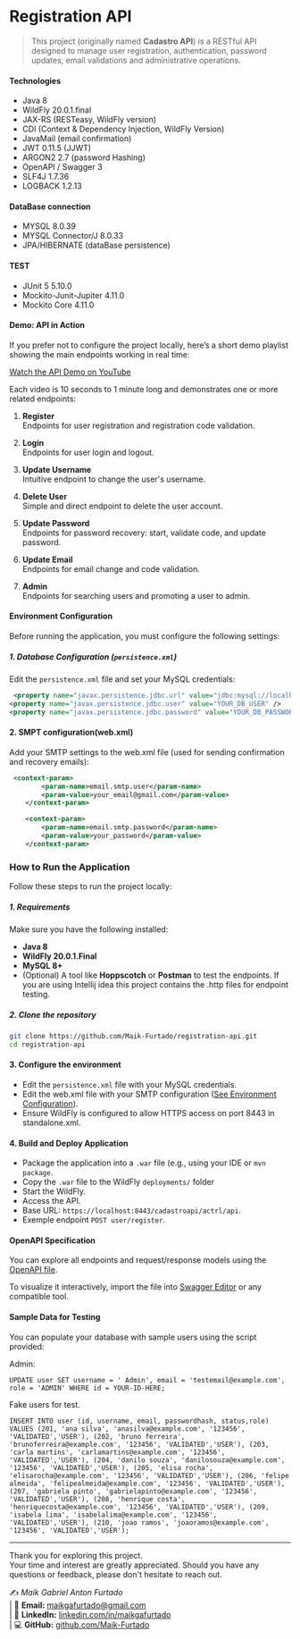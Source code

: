 # Registration API

> This project (originally named **Cadastro API**) is a RESTful API designed to manage user registration, authentication, password updates, email validations and administrative operations.

#### Technologies ####

+ Java 8
+ WildFly 20.0.1.final
+ JAX-RS  (RESTeasy, WildFly version)
+ CDI (Context & Dependency Injection, WildFly Version)
+ JavaMail (email confirmation)
+ JWT 0.11.5 (JJWT)
+ ARGON2  2.7 (password Hashing)
+ OpenAPI / Swagger 3
+ SLF4J 1.7.36
+ LOGBACK 1.2.13
  
#### DataBase connection ####
+ MYSQL 8.0.39
+ MYSQL Connector/J 8.0.33
+ JPA/HIBERNATE (dataBase persistence)

#### TEST ####
+ JUnit 5  5.10.0 
+ Mockito-Junit-Jupiter 4.11.0
+ Mockito Core 4.11.0

####  Demo: API in Action

If you prefer not to configure the project locally, here’s a short demo playlist showing the main endpoints working in real time:

 [Watch the API Demo on YouTube](https://www.youtube.com/playlist?list=PL4KSDC4TNQZ__DFzvUDtSAJ9XF7mXKyeS)

Each video is 10 seconds to 1 minute long and demonstrates one or more related endpoints:
1. **Register**  
   Endpoints for user registration and registration code validation.

2. **Login**  
   Endpoints for user login and logout.

3. **Update Username**  
   Intuitive endpoint to change the user's username.

4. **Delete User**  
   Simple and direct endpoint to delete the user account.

5. **Update Password**  
   Endpoints for password recovery: start, validate code, and update password.

6. **Update Email**  
   Endpoints for email change and code validation.

7. **Admin**  
   Endpoints for searching users and promoting a user to admin.

####  Environment Configuration

Before running the application, you must configure the following settings:

##### 1. Database Configuration (`persistence.xml`)

Edit the `persistence.xml` file and set your MySQL credentials:

```xml
 <property name="javax.persistence.jdbc.url" value="jdbc:mysql://localhost:3306/YOUR_DB_NAME?useSSL=false&amp;allowPublicKeyRetrieval=true&amp;serverTimezone=UTC"/>
<property name="javax.persistence.jdbc.user" value="YOUR_DB_USER" />
<property name="javax.persistence.jdbc.password" value="YOUR_DB_PASSWORD" />
```  
#### 2. SMPT configuration(web.xml)

Add your SMTP settings to the web.xml file (used for sending confirmation and recovery emails):

```xml
 <context-param>
        <param-name>email.smtp.user</param-name>
        <param-value>your_email@gmail.com</param-value>
    </context-param>

    <context-param>
        <param-name>email.smtp.password</param-name>
        <param-value>your_password</param-value>
    </context-param>
```
### How to Run the Application

Follow these steps to run the project locally:

##### 1. Requirements

Make sure you have the following installed:

- **Java 8**
- **WildFly 20.0.1.Final**
- **MySQL 8+**
- (Optional) A tool like **Hoppscotch** or **Postman** to test the endpoints.
  If you are using Intellij idea this project contains the .http files for endpoint testing.

##### 2. Clone the repository

```bash
git clone https://github.com/Maik-Furtado/registration-api.git
cd registration-api
```

#### 3.  Configure the environment

+ Edit the `persistence.xml` file with your MySQL credentials.
+ Edit the web.xml file with your SMTP configuration ([See Environment Configuration](#environment-configuration)).
+ Ensure WildFly is configured to allow HTTPS access on port 8443 in standalone.xml.

#### 4. Build and Deploy Application

+ Package the application  into a `.war` file (e.g., using your IDE or `mvn package`.
+ Copy the `.war` file to the WildFly `deployments/` folder
+ Start the WildFly.
+ Access the API.
+ Base URL: `https://localhost:8443/cadastroapi/actrl/api`.
+ Exemple endpoint `POST user/register`.

#### OpenAPI Specification

You can explore all endpoints and request/response models using the [OpenAPI file](docs/openapi.yaml).

To visualize it interactively, import the file into [Swagger Editor](https://editor.swagger.io/) or any compatible tool.

#### Sample Data for Testing

You can populate your database with sample users using the script provided:

Admin:

`UPDATE user
SET username = ' Admin',
    email = 'testemail@example.com',
    role = 'ADMIN'
WHERE id = YOUR-ID-HERE;`

Fake users for test.

`INSERT INTO user (id, username, email, passwordhash, status,role)
VALUES
  (201, 'ana silva', 'anasilva@example.com', '123456', 'VALIDATED','USER'),
  (202, 'bruno ferreira', 'brunoferreira@example.com', '123456', 'VALIDATED','USER'),
  (203, 'carla martins', 'carlamartins@example.com', '123456', 'VALIDATED','USER'),
  (204, 'danilo souza', 'danilosouza@example.com', '123456', 'VALIDATED','USER'),
  (205, 'elisa rocha', 'elisarocha@example.com', '123456', 'VALIDATED','USER'),
  (206, 'felipe almeida', 'felipealmeida@example.com', '123456', 'VALIDATED','USER'),
  (207, 'gabriela pinto', 'gabrielapinto@example.com', '123456', 'VALIDATED','USER'),
  (208, 'henrique costa', 'henriquecosta@example.com', '123456', 'VALIDATED','USER'),
  (209, 'isabela lima', 'isabelalima@example.com', '123456', 'VALIDATED','USER'),
  (210, 'joao ramos', 'joaoramos@example.com', '123456', 'VALIDATED','USER');`

---

Thank you for exploring this project.  
Your time and interest are greatly appreciated. Should you have any questions or feedback, please don't hesitate to reach out.  

✍️ *Maik Gabriel Anton Furtado*  
| 📧 **Email:** maikgafurtado@gmail.com  
| 🔗 **LinkedIn:** [linkedin.com/in/maikgafurtado](https://www.linkedin.com/in/maikgafurtado/)  
| 💻 **GitHub:** [github.com/Maik-Furtado](https://github.com/Maik-Furtado)

